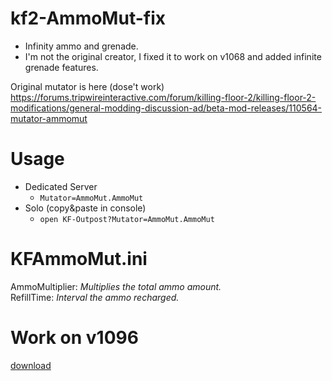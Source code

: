 # kf2-AmmoMut-fix
* Infinity ammo and grenade.  
* I'm not the original creator, I fixed it to work on v1068 and added infinite grenade features.  

Original mutator is here (dose't work)  
https://forums.tripwireinteractive.com/forum/killing-floor-2/killing-floor-2-modifications/general-modding-discussion-ad/beta-mod-releases/110564-mutator-ammomut

# Usage
* Dedicated Server
  * `Mutator=AmmoMut.AmmoMut`
* Solo (copy&paste in console)
  * `open KF-Outpost?Mutator=AmmoMut.AmmoMut`

# KFAmmoMut.ini
AmmoMultiplier: _Multiplies the total ammo amount._  
RefillTime: _Interval the ammo recharged._

# Work on v1096
[download](https://github.com/BEROCHLU/kf2-AmmoMut-fix/releases/download/beta1/AmmoMut.u)

